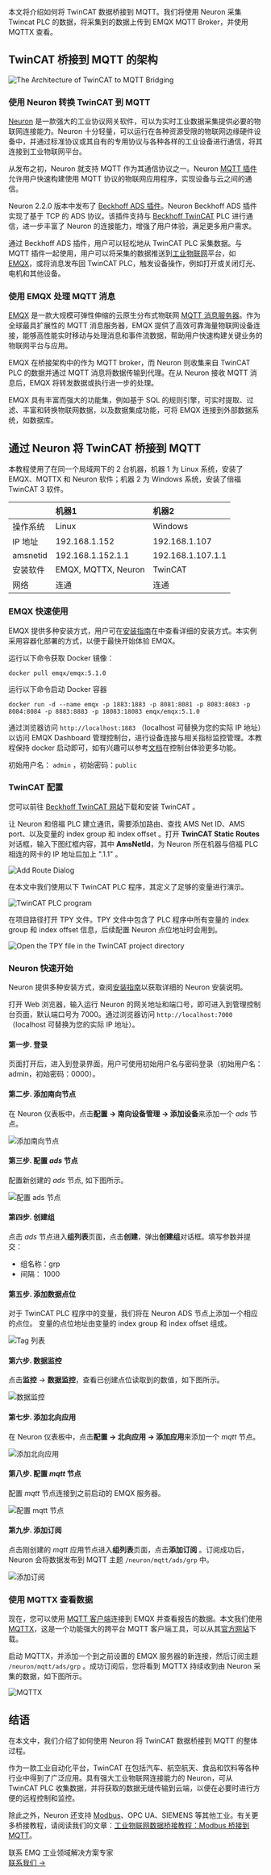 本文将介绍如何将 TwinCAT 数据桥接到 MQTT。我们将使用 Neuron 采集 Twincat PLC 的数据，将采集到的数据上传到 EMQX MQTT Broker，并使用 MQTTX 查看。

## TwinCAT 桥接到 MQTT 的架构

![The Architecture of TwinCAT to MQTT Bridging](https://assets.emqx.com/images/f7b81bd0ef7ed7c4661b4a388f681b37.png)

### 使用 Neuron 转换 TwinCAT 到 MQTT

[Neuron](https://github.com/emqx/neuron) 是一款强大的工业协议网关软件，可以为实时工业数据采集提供必要的物联网连接能力。Neuron 十分轻量，可以运行在各种资源受限的物联网边缘硬件设备中，并通过标准协议或其自有的专用协议与各种各样的工业设备进行通信，将其连接到工业物联网平台。

从发布之初，Neuron 就支持 MQTT 作为其通信协议之一。Neuron [MQTT 插件](https://docs.emqx.com/en/neuron/latest/configuration/north-apps/mqtt/overview.html)允许用户快速构建使用 MQTT 协议的物联网应用程序，实现设备与云之间的通信。

Neuron 2.2.0 版本中发布了 [Beckhoff ADS 插件](https://docs.emqx.com/en/neuron/latest/configuration/south-devices/ads/ads.html)。Neuron Beckhoff ADS 插件实现了基于 TCP 的 ADS 协议。该插件支持与 [Beckhoff TwinCAT](https://www.beckhoff.com/en-us/products/automation/twincat/#stage-special-item-s320986-2_t0) PLC 进行通信，进一步丰富了 Neuron 的连接能力，增强了用户体验，满足更多用户需求。

通过 Beckhoff ADS 插件，用户可以轻松地从 TwinCAT PLC 采集数据。与 MQTT 插件一起使用，用户可以将采集的数据推送到[工业物联网](https://www.emqx.com/zh/blog/iiot-explained-examples-technologies-benefits-and-challenges)平台，如 [EMQX](https://www.emqx.com/zh/products/emqx)，或将消息发布回 TwinCAT PLC，触发设备操作，例如打开或关闭灯光、电机和其他设备。

### 使用 EMQX 处理 MQTT 消息

[EMQX](https://www.emqx.com/zh/products/emqx) 是一款大规模可弹性伸缩的云原生分布式物联网 [MQTT 消息服务器](https://www.emqx.com/zh/blog/the-ultimate-guide-to-mqtt-broker-comparison)。作为全球最具扩展性的 MQTT 消息服务器，EMQX 提供了高效可靠海量物联网设备连接，能够高性能实时移动与处理消息和事件流数据，帮助用户快速构建关键业务的物联网平台与应用。

EMQX 在桥接架构中的作为 MQTT broker，而 Neuron 则收集来自 TwinCAT PLC 的数据并通过 MQTT 消息将数据传输到代理。在从 Neuron 接收 MQTT 消息后，EMQX 将转发数据或执行进一步的处理。

EMQX 具有丰富而强大的功能集，例如基于 SQL 的规则引擎，可实时提取、过滤、丰富和转换物联网数据，以及数据集成功能，可将 EMQX 连接到外部数据系统，如数据库。

## 通过 Neuron 将 TwinCAT 桥接到 MQTT

本教程使用了在同一个局域网下的 2 台机器，机器 1 为 Linux 系统，安装了 EMQX、MQTTX 和 Neuron 软件；机器 2 为 Windows 系统，安装了倍福 TwinCAT 3 软件。 

|          | 机器1               | 机器2             |
| :------- | :------------------ | :---------------- |
| 操作系统 | Linux               | Windows           |
| IP 地址  | 192.168.1.152       | 192.168.1.107     |
| amsnetid | 192.168.1.152.1.1   | 192.168.1.107.1.1 |
| 安装软件 | EMQX, MQTTX, Neuron | TwinCAT           |
| 网络     | 连通                | 连通              |

### EMQX 快速使用

EMQX 提供多种安装方式，用户可在[安装指南](https://docs.emqx.com/zh/emqx/v5.0/deploy/install.html)在中查看详细的安装方式。本实例采用容器化部署的方式，以便于最快开始体验 EMQX。

运行以下命令获取 Docker 镜像：

```
docker pull emqx/emqx:5.1.0
```

运行以下命令启动 Docker 容器

```
docker run -d --name emqx -p 1883:1883 -p 8081:8081 -p 8083:8083 -p 8084:8084 -p 8883:8883 -p 18083:18083 emqx/emqx:5.1.0
```

通过浏览器访问 `http://localhost:1883` （localhost 可替换为您的实际 IP 地址）以访问 EMQX Dashboard 管理控制台，进行设备连接与相关指标监控管理。本教程保持 docker 启动即可，如有兴趣可以参考[文档](https://docs.emqx.com/zh/emqx/v5.0/)在控制台体验更多功能。

初始用户名： `admin` ，初始密码：`public`

### TwinCAT 配置

您可以前往 [Beckhoff TwinCAT 网站](https://www.beckhoff.com/en-us/products/automation/twincat)下载和安装 TwinCAT 。

让 Neuron 和倍福 PLC 建立通讯，需要添加路由、查找 AMS Net ID、AMS port、以及变量的 index group 和 index offset 。打开 **TwinCAT Static Routes** 对话框，输入下图红框内容，其中 **AmsNetId**，为 Neuron 所在机器与倍福 PLC 相连的网卡的 IP 地址后加上 ".1.1" 。

![Add Route Dialog](https://assets.emqx.com/images/76fa1bf6823b3922ec91a5e8ad908e71.png)

在本文中我们使用以下 TwinCAT PLC 程序，其定义了足够的变量进行演示。

![TwinCAT PLC program](https://assets.emqx.com/images/5dbe48a09eeab228f8e15a3e73e45b92.png)

在项目路径打开 TPY 文件。TPY 文件中包含了 PLC 程序中所有变量的 index group 和 index offset 信息，后续配置 Neuron 点位地址时会用到。

![Open the TPY file in the TwinCAT project directory](https://assets.emqx.com/images/9084517cef1d7754bc4edd3e3b9c55af.png)

### Neuron 快速开始

Neuron 提供多种安装方式，查阅[安装指南](https://docs.emqx.com/zh/neuron/latest/configuration/quick-start/installation.html)以获取详细的 Neuron 安装说明。

打开 Web 浏览器，输入运行 Neuron 的网关地址和端口号，即可进入到管理控制台页面，默认端口号为 7000。通过浏览器访问 `http://localhost:7000` （localhost 可替换为您的实际 IP 地址）。

#### 第一步. 登录

页面打开后，进入到登录界面，用户可使用初始用户名与密码登录（初始用户名：admin，初始密码：0000）。

#### 第二步. 添加南向节点

在 Neuron 仪表板中，点击**配置 -> 南向设备管理 -> 添加设备**来添加一个 *ads* 节点。

![添加南向节点](https://assets.emqx.com/images/699b6ee8b41ab66033cff0b71a839898.png)

#### 第三步. 配置 *ads* 节点

配置新创建的 *ads* 节点, 如下图所示。

![配置 *ads* 节点](https://assets.emqx.com/images/2abaaaae0927d226cb3af3c7c9fd8c00.png)

#### 第四步. 创建组

点击 *ads* 节点进入**组列表**页面，点击**创建**，弹出**创建组**对话框。填写参数并提交：

- 组名称：grp
- 间隔： 1000

#### 第五步. 添加数据点位

对于 TwinCAT PLC 程序中的变量，我们将在 Neuron ADS 节点上添加一个相应的点位。 变量的点位地址由变量的 index group 和 index offset 组成。

![Tag 列表](https://assets.emqx.com/images/7615b3e6ef6e400829fbca7f5373c465.png)

#### 第六步. 数据监控

点击**监控** -> **数据监控**，查看已创建点位读取到的数值，如下图所示。

![数据监控](https://assets.emqx.com/images/120650cdc39c4c6e246ff15be2bc91f1.png)

#### 第七步. 添加北向应用

在 Neuron 仪表板中，点击**配置 -> 北向应用 -> 添加应用**来添加一个 *mqtt* 节点。

![添加北向应用](https://assets.emqx.com/images/d5e7ce56416a74e3eee5fffe54379f43.png)

#### 第八步. 配置 *mqtt* 节点

配置 *mqtt* 节点连接到之前启动的 EMQX 服务器。

![配置 *mqtt* 节点](https://assets.emqx.com/images/27cb36011bc92cccd94674ea501cf4de.png)

#### 第九步. 添加订阅

点击刚创建的 *mqtt* 应用节点进入**组列表**页面，点击**添加订阅** 。订阅成功后，Neuron 会将数据发布到 MQTT 主题 `/neuron/mqtt/ads/grp` 中。

![添加订阅](https://assets.emqx.com/images/0f4172aeb1a616c4d8d6e91548c427fa.png)

### 使用 MQTTX 查看数据

现在，您可以使用 [MQTT 客户端](https://www.emqx.com/zh/blog/mqtt-client-tools)连接到 EMQX 并查看报告的数据。本文我们使用 [MQTTX](https://mqttx.app/zh)，这是一个功能强大的跨平台 MQTT 客户端工具，可以从其[官方网站](https://mqttx.app/zh)下载。

启动 MQTTX，并添加一个到之前设置的 EMQX 服务器的新连接，然后订阅主题 `/neuron/mqtt/ads/grp` 。成功订阅后，您将看到 MQTTX 持续收到由 Neuron 采集的数据，如下图所示。

![MQTTX](https://assets.emqx.com/images/232567212ae2a3a9e34a4ef0dfffa98a.png)

## 结语

在本文中，我们介绍了如何使用 Neuron 将 TwinCAT 数据桥接到 MQTT 的整体过程。

作为一款工业自动化平台，TwinCAT 在包括汽车、航空航天、食品和饮料等各种行业中得到了广泛应用。具有强大工业物联网连接能力的 Neuron，可从 TwinCAT PLC 收集数据，并将获取的数据无缝传输到云端，以便在必要时进行方便的远程控制和监控。

除此之外，Neuron 还支持 [Modbus](https://www.emqx.com/zh/blog/modbus-protocol-the-grandfather-of-iot-communication)、OPC UA、SIEMENS 等其他工业。有关更多桥接教程，请阅读我们的文章：[工业物联网数据桥接教程：Modbus 桥接到 MQTT](https://www.emqx.com/zh/blog/bridging-modbus-data-to-mqtt-for-iiot#the-architecture-of-modbus-to-mqtt-bridging)。



<section class="promotion">
    <div>
        联系 EMQ 工业领域解决方案专家
    </div>
    <a href="https://www.emqx.com/zh/contact?product=solutions" class="button is-gradient px-5">联系我们 →</a>
</section>
